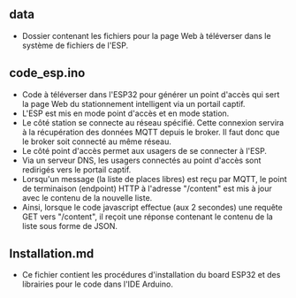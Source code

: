 ## data
* Dossier contenant les fichiers pour la page Web à téléverser dans le système de fichiers de l'ESP.

## code_esp.ino
* Code à téléverser dans l'ESP32 pour générer un point d'accès qui sert la page Web du stationnement intelligent via un portail captif.
* L'ESP est mis en mode point d'accès et en mode station.
* Le côté station se connecte au réseau spécifié. Cette connexion servira à la récupération des données MQTT depuis le broker.
Il faut donc que le broker soit connecté au même réseau.
* Le côté point d'accès permet aux usagers de se connecter à l'ESP.
* Via un serveur DNS, les usagers connectés au point d'accès sont redirigés vers le portail captif.
* Lorsqu'un message (la liste de places libres) est reçu par MQTT, le point de terminaison (endpoint) HTTP à l'adresse "/content" est mis à jour avec
le contenu de la nouvelle liste.
* Ainsi, lorsque le code javascript effectue (aux 2 secondes) une requête GET vers "/content", il reçoit une réponse contenant le contenu de la liste sous forme de JSON.

## Installation.md 
* Ce fichier contient les procédures d'installation du board ESP32 et des librairies pour le code dans l'IDE Arduino.
